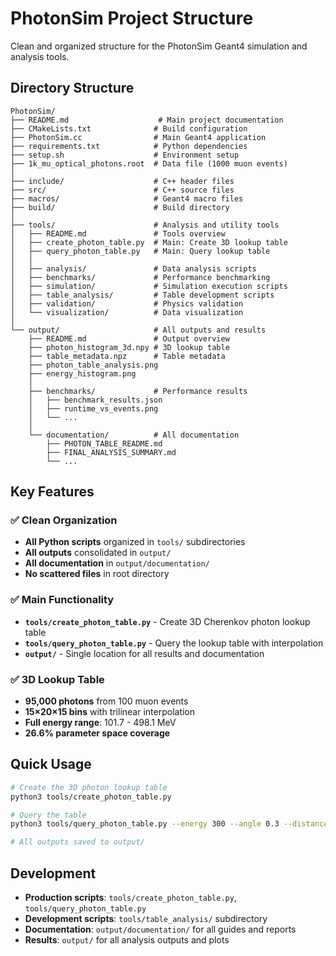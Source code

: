 # PhotonSim Project Structure

Clean and organized structure for the PhotonSim Geant4 simulation and analysis tools.

## Directory Structure

```
PhotonSim/
├── README.md                    # Main project documentation
├── CMakeLists.txt              # Build configuration
├── PhotonSim.cc                # Main Geant4 application
├── requirements.txt            # Python dependencies
├── setup.sh                    # Environment setup
├── 1k_mu_optical_photons.root  # Data file (1000 muon events)
│
├── include/                    # C++ header files
├── src/                        # C++ source files  
├── macros/                     # Geant4 macro files
├── build/                      # Build directory
│
├── tools/                      # Analysis and utility tools
│   ├── README.md               # Tools overview
│   ├── create_photon_table.py  # Main: Create 3D lookup table
│   ├── query_photon_table.py   # Main: Query lookup table
│   │
│   ├── analysis/               # Data analysis scripts
│   ├── benchmarks/             # Performance benchmarking
│   ├── simulation/             # Simulation execution scripts  
│   ├── table_analysis/         # Table development scripts
│   ├── validation/             # Physics validation
│   └── visualization/          # Data visualization
│
└── output/                     # All outputs and results
    ├── README.md               # Output overview
    ├── photon_histogram_3d.npy # 3D lookup table
    ├── table_metadata.npz      # Table metadata
    ├── photon_table_analysis.png
    ├── energy_histogram.png
    │
    ├── benchmarks/             # Performance results
    │   ├── benchmark_results.json
    │   ├── runtime_vs_events.png
    │   └── ...
    │
    └── documentation/          # All documentation
        ├── PHOTON_TABLE_README.md
        ├── FINAL_ANALYSIS_SUMMARY.md
        └── ...
```

## Key Features

### ✅ **Clean Organization**
- **All Python scripts** organized in `tools/` subdirectories
- **All outputs** consolidated in `output/` 
- **All documentation** in `output/documentation/`
- **No scattered files** in root directory

### ✅ **Main Functionality**
- **`tools/create_photon_table.py`** - Create 3D Cherenkov photon lookup table
- **`tools/query_photon_table.py`** - Query the lookup table with interpolation
- **`output/`** - Single location for all results and documentation

### ✅ **3D Lookup Table**
- **95,000 photons** from 100 muon events
- **15×20×15 bins** with trilinear interpolation
- **Full energy range**: 101.7 - 498.1 MeV
- **26.6% parameter space coverage**

## Quick Usage

```bash
# Create the 3D photon lookup table
python3 tools/create_photon_table.py

# Query the table
python3 tools/query_photon_table.py --energy 300 --angle 0.3 --distance 1000 --stats

# All outputs saved to output/
```

## Development

- **Production scripts**: `tools/create_photon_table.py`, `tools/query_photon_table.py`
- **Development scripts**: `tools/table_analysis/` subdirectory  
- **Documentation**: `output/documentation/` for all guides and reports
- **Results**: `output/` for all analysis outputs and plots